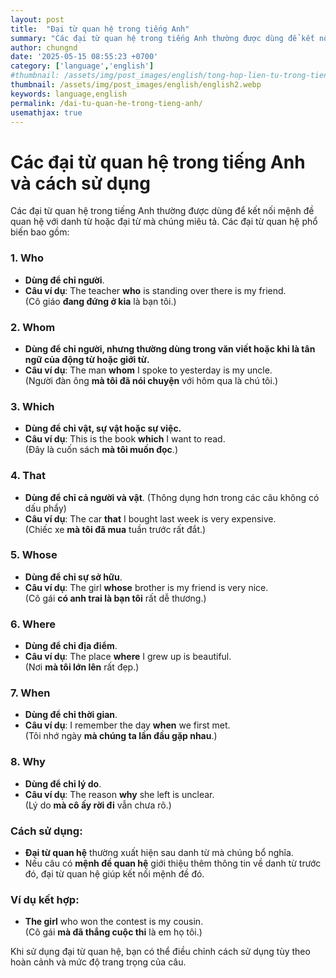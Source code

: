 ```yaml
---
layout: post
title:  "Đại từ quan hệ trong tiếng Anh"
summary: "Các đại từ quan hệ trong tiếng Anh thường được dùng để kết nối mệnh đề quan hệ với danh từ hoặc đại từ mà chúng miêu tả."
author: chungnd
date: '2025-05-15 08:55:23 +0700'
category: ['language','english']
#thumbnail: /assets/img/post_images/english/tong-hop-lien-tu-trong-tieng-anh.png
thumbnail: /assets/img/post_images/english/english2.webp
keywords: language,english
permalink: /dai-tu-quan-he-trong-tieng-anh/
usemathjax: true
---
```

# Các đại từ quan hệ trong tiếng Anh và cách sử dụng

Các đại từ quan hệ trong tiếng Anh thường được dùng để kết nối mệnh đề quan hệ với danh từ hoặc đại từ mà chúng miêu tả. Các đại từ quan hệ phổ biến bao gồm:

### 1. **Who**
- **Dùng để chỉ người**.
- **Câu ví dụ**: The teacher **who** is standing over there is my friend.  
  (Cô giáo **đang đứng ở kia** là bạn tôi.)

### 2. **Whom**
- **Dùng để chỉ người, nhưng thường dùng trong văn viết hoặc khi là tân ngữ của động từ hoặc giới từ.**
- **Câu ví dụ**: The man **whom** I spoke to yesterday is my uncle.  
  (Người đàn ông **mà tôi đã nói chuyện** với hôm qua là chú tôi.)

### 3. **Which**
- **Dùng để chỉ vật, sự vật hoặc sự việc.**
- **Câu ví dụ**: This is the book **which** I want to read.  
  (Đây là cuốn sách **mà tôi muốn đọc**.)

### 4. **That**
- **Dùng để chỉ cả người và vật**. (Thông dụng hơn trong các câu không có dấu phẩy)
- **Câu ví dụ**: The car **that** I bought last week is very expensive.  
  (Chiếc xe **mà tôi đã mua** tuần trước rất đắt.)

### 5. **Whose**
- **Dùng để chỉ sự sở hữu**.
- **Câu ví dụ**: The girl **whose** brother is my friend is very nice.  
  (Cô gái **có anh trai là bạn tôi** rất dễ thương.)

### 6. **Where**
- **Dùng để chỉ địa điểm**.
- **Câu ví dụ**: The place **where** I grew up is beautiful.  
  (Nơi **mà tôi lớn lên** rất đẹp.)

### 7. **When**
- **Dùng để chỉ thời gian**.
- **Câu ví dụ**: I remember the day **when** we first met.  
  (Tôi nhớ ngày **mà chúng ta lần đầu gặp nhau**.)

### 8. **Why**
- **Dùng để chỉ lý do**.
- **Câu ví dụ**: The reason **why** she left is unclear.  
  (Lý do **mà cô ấy rời đi** vẫn chưa rõ.)

### Cách sử dụng:
- **Đại từ quan hệ** thường xuất hiện sau danh từ mà chúng bổ nghĩa.
- Nếu câu có **mệnh đề quan hệ** giới thiệu thêm thông tin về danh từ trước đó, đại từ quan hệ giúp kết nối mệnh đề đó.

### Ví dụ kết hợp:
- **The girl** who won the contest is my cousin.  
  (Cô gái **mà đã thắng cuộc thi** là em họ tôi.)

Khi sử dụng đại từ quan hệ, bạn có thể điều chỉnh cách sử dụng tùy theo hoàn cảnh và mức độ trang trọng của câu.
